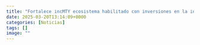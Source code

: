 ```yaml
---
title: "Fortalece incMTY ecosistema habilitado con inversiones en la innovación"
date: 2025-03-20T13:14:09+0000
categories: [Noticias]
tags: []
image: ""
---
```



    